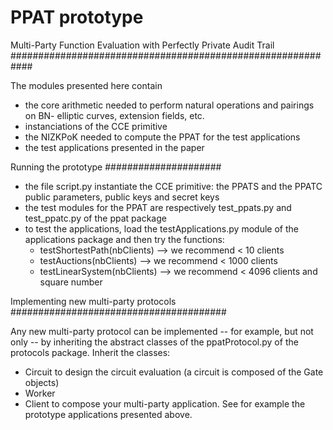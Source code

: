 # PPAT prototype
Multi-Party Function Evaluation with Perfectly Private Audit Trail
############################################################

The modules presented here contain 
- the core arithmetic needed to perform natural operations and pairings on BN- elliptic curves, extension fields, etc.
- instanciations of the CCE primitive
- the NIZKPoK needed to compute the PPAT for the test applications
- the test applications presented in the paper

Running the prototype
#####################

- the file script.py instantiate the CCE primitive: the PPATS and the PPATC public parameters, public keys and secret keys
- the test modules for the PPAT are respectively test_ppats.py and test_ppatc.py of the ppat package
- to test the applications, load the testApplications.py module of the applications package and then try the functions:
   - testShortestPath(nbClients) --> we recommend < 10 clients
   - testAuctions(nbClients) --> we recommend < 1000 clients
   - testLinearSystem(nbClients) --> we recommend < 4096 clients and square number

Implementing new multi-party protocols
#######################################

Any new multi-party protocol can be implemented -- for example, but not only -- by inheriting the abstract classes of the ppatProtocol.py of the protocols package. Inherit the classes:
- Circuit to design the circuit evaluation (a circuit is composed of the Gate objects)
- Worker
- Client
to compose your multi-party application. See for example the prototype applications presented above.


 
